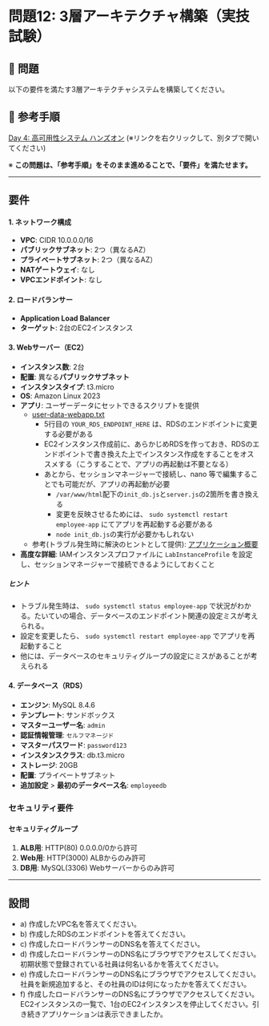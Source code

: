# 問題12: 3層アーキテクチャ構築（実技試験）


## 🎯 問題

以下の要件を満たす3層アーキテクチャシステムを構築してください。

## 🔧 参考手順

<a href="https://haw.github.io/aws-education-hands-on/day4/ha-system-lab/" target="_blank" rel="noopener noreferrer">Day 4: 高可用性システム ハンズオン</a> (※リンクを右クリックして、別タブで開いてください)  

※ **この問題は、「参考手順」をそのまま進めることで、「要件」を満たせます。**  

---

## 要件

#### 1. ネットワーク構成

- **VPC**: CIDR 10.0.0.0/16
- **パブリックサブネット**: 2つ（異なるAZ）
- **プライベートサブネット**: 2つ（異なるAZ）
- **NATゲートウェイ**: なし
- **VPCエンドポイント**: なし

#### 2. ロードバランサー

- **Application Load Balancer**
- **ターゲット**: 2台のEC2インスタンス

#### 3. Webサーバー（EC2）

- **インスタンス数**: 2台
- **配置**: 異なる**パブリックサブネット**
- **インスタンスタイプ**: t3.micro
- **OS**: Amazon Linux 2023
- **アプリ**: ユーザーデータにセットできるスクリプトを提供
    - [user-data-webapp.txt](https://github.com/haw/aws-education-hands-on/blob/main/day3/db-lab/materials/user-data-webapp.txt)
        - 5行目の `YOUR_RDS_ENDPOINT_HERE` は、RDSのエンドポイントに変更する必要がある
        - EC2インスタンス作成前に、あらかじめRDSを作っておき、RDSのエンドポイントで書き換えた上でインスタンス作成をすることをオススメする（こうすることで、アプリの再起動は不要となる）
        - あとから、セッションマネージャーで接続し、nano 等で編集することでも可能だが、アプリの再起動が必要
           - `/var/www/html`配下の`init_db.js`と`server.js`の2箇所を書き換える
           - 変更を反映させるためには、 `sudo systemctl restart employee-app` にてアプリを再起動する必要がある
           - `node init_db.js`の実行が必要かもしれない
    - 参考(トラブル発生時に解決のヒントとして提供): [アプリケーション概要](https://github.com/haw/aws-education-hands-on/blob/main/day3/db-lab/materials/nodejs-app-overview.md)
- **高度な詳細**: IAMインスタンスプロファイルに `LabInstanceProfile` を設定し、セッションマネージャーで接続できるようにしておくこと

##### **ヒント**

- トラブル発生時は、 `sudo systemctl status employee-app` で状況がわかる。たいていの場合、データベースのエンドポイント関連の設定ミスが考えられる。
- 設定を変更したら、 `sudo systemctl restart employee-app` でアプリを再起動すること
- 他には、データベースのセキュリティグループの設定にミスがあることが考えられる

#### 4. データベース（RDS）
- **エンジン**: MySQL 8.4.6
- **テンプレート**: サンドボックス
- **マスターユーザー名**: `admin`
- **認証情報管理**: `セルフマネージド`
- **マスターパスワード**: `password123`
- **インスタンスクラス**: db.t3.micro
- **ストレージ**: 20GB
- **配置**: プライベートサブネット
- **追加設定** > **最初のデータベース名**: `employeedb`


### セキュリティ要件

#### セキュリティグループ
1. **ALB用**: HTTP(80) 0.0.0.0/0から許可
2. **Web用**: HTTP(3000) ALBからのみ許可
3. **DB用**: MySQL(3306) Webサーバーからのみ許可

---


## 設問

- a) 作成したVPC名を答えてください。
- b) 作成したRDSのエンドポイントを答えてください。
- c) 作成したロードバランサーのDNS名を答えてください。
- d) 作成したロードバランサーのDNS名にブラウザでアクセスしてください。初期状態で登録されている社員は何名いるかを答えてください。
- e) 作成したロードバランサーのDNS名にブラウザでアクセスしてください。社員を新規追加すると、その社員のIDは何になったかを答えてください。
- f) 作成したロードバランサーのDNS名にブラウザでアクセスしてください。EC2インスタンスの一覧で、1台のEC2インスタンスを停止してください。引き続きアプリケーションは表示できましたか。